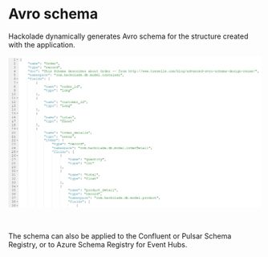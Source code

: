 # Avro schema

Hackolade dynamically generates Avro schema for the structure created with the application.

![Avro schema forward-engineering](<lib/Avro%20schema%20forward-engineering.png>)

&nbsp;

The schema can also be applied to the Confluent or Pulsar Schema Registry, or to Azure Schema Registry for Event Hubs.

